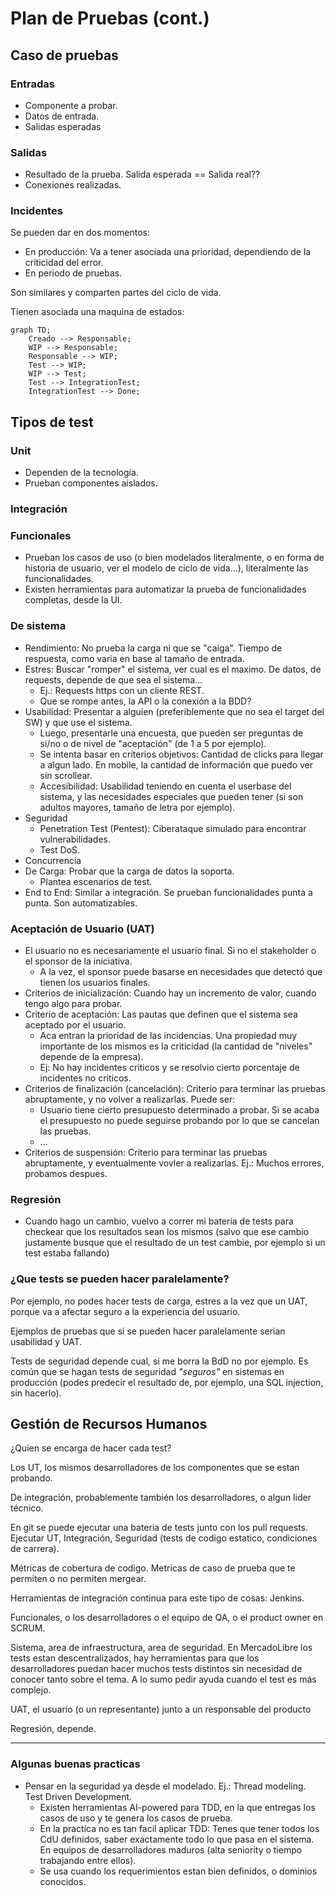 # Plan de Pruebas (cont.)

## Caso de pruebas

### Entradas

+ Componente a probar.
+ Datos de entrada.
+ Salidas esperadas

### Salidas

+ Resultado de la prueba. Salida esperada == Salida real??
+ Conexiones realizadas.

### Incidentes

Se pueden dar en dos momentos:

+ En producción: Va a tener asociada una prioridad, dependiendo de la criticidad del error.
+ En periodo de pruebas.

Son similares y comparten partes del ciclo de vida.

Tienen asociada una maquina de estados:

```mermaid
graph TD;
    Creado --> Responsable;
    WIP --> Responsable;
    Responsable --> WIP;
    Test --> WIP;
    WIP --> Test;
    Test --> IntegrationTest;
    IntegrationTest --> Done;
```

## Tipos de test

### Unit

+ Dependen de la tecnología.
+ Prueban componentes aislados.

### Integración

### Funcionales

+ Prueban los casos de uso (o bien modelados literalmente, o en forma de historia de usuario, ver el modelo de ciclo de vida...), literalmente las funcionalidades.
+ Existen herramientas para automatizar la prueba de  funcionalidades completas, desde la UI.
  
### De sistema

+ Rendimiento: No prueba la carga ni que se "caiga". Tiempo de respuesta, como varia en base al tamaño de entrada.
+ Estres: Buscar "romper" el sistema, ver cual es el maximo. De datos, de requests, depende de que sea el sistema...
  + Ej.: Requests https con un cliente REST.
  + Que se rompe antes, la API o la conexión a la BDD?
+ Usabilidad: Presentar a alguien (preferiblemente que no sea el target del SW) y que use el sistema.
  + Luego, presentarle una encuesta, que pueden ser preguntas de si/no o de nivel de "aceptación" (de 1 a 5 por ejemplo).
  + Se intenta basar en criterios objetivos: Cantidad de clicks para llegar a algun lado. En mobile, la cantidad de información que puedo ver sin scrollear.
  + Accesibilidad: Usabilidad teniendo en cuenta el userbase del sistema, y las necesidades especiales que pueden tener (si son adultos mayores, tamaño de letra por ejemplo).
+ Seguridad
  + Penetration Test (Pentest): Ciberataque simulado para encontrar vulnerabilidades.
  + Test DoS.
+ Concurrencia
+ De Carga: Probar que la carga de datos la soporta.
  + Plantea escenarios de test.
+ End to End: Similar a integración. Se prueban funcionalidades punta a punta. Son automatizables.

### Aceptación de Usuario (UAT)

+ El usuario no es necesariamente el usuario final. Si no el stakeholder o el sponsor de la iniciativa.
  + A la vez, el sponsor puede basarse en necesidades que detectó que tienen los usuarios finales.
+ Criterios de inicialización: Cuando hay un incremento de valor, cuando tengo algo para probar.
+ Criterio de aceptación: Las pautas que definen que el sistema sea aceptado por el usuario.
  + Aca entran la prioridad de las incidencias. Una propiedad muy importante de los mismos es la criticidad (la cantidad de "niveles" depende de la empresa).
  + Ej: No hay incidentes criticos y se resolvio cierto porcentaje de incidentes no criticos.
+ Criterios de finalización (cancelación): Criterio para terminar las pruebas abruptamente, y no volver a realizarlas. Puede ser:
  + Usuario tiene cierto presupuesto determinado a probar. Si se acaba el presupuesto no puede seguirse probando por lo que se cancelan las pruebas.
  + ...
+ Criterios de suspensión: Criterio para terminar las pruebas abruptamente, y eventualmente vovler a realizarlas. Ej.: Muchos errores, probamos despues.

### Regresión

+ Cuando hago un cambio, vuelvo a correr mi bateria de tests para checkear que los resultados sean los mismos (salvo que ese cambio justamente busque que el resultado de un test cambie, por ejemplo si un test estaba fallando)

### ¿Que tests se pueden hacer paralelamente?

Por ejemplo, no podes hacer tests de carga, estres a la vez que un UAT, porque va a afectar seguro a la experiencia del usuario.

Ejemplos de pruebas que si se pueden hacer paralelamente serian usabilidad y UAT.

Tests de seguridad depende cual, si me borra la BdD no por ejemplo. Es común que se hagan tests de seguridad *"seguros"* en sistemas en producción (podes predecir el resultado de, por ejemplo, una SQL injection, sin hacerlo).

## Gestión de Recursos Humanos

¿Quien se encarga de hacer cada test?

Los UT, los mismos desarrolladores de los componentes que se estan probando.

De integración, probablemente también los desarrolladores, o algun lider técnico.

En git se puede ejecutar una bateria de tests junto con los pull requests. Ejecutar UT, Integración, Seguridad (tests de codigo estatico, condiciones de carrera).

Métricas de cobertura de codigo. Metricas de caso de prueba que te permiten o no permiten mergear.

Herramientas de integración continua para este tipo de cosas: Jenkins.

Funcionales, o los desarrolladores o el equipo de QA, o el product owner en SCRUM.

Sistema, area de infraestructura, area de seguridad. En MercadoLibre los tests estan descentralizados, hay herramientas para que los desarrolladores puedan hacer muchos tests distintos sin necesidad de conocer tanto sobre el tema. A lo sumo pedir ayuda cuando el test es más complejo.

UAT, el usuario (o un representante) junto a un responsable del producto

Regresión, depende.

---

### Algunas buenas practicas

+ Pensar en la seguridad ya desde el modelado. Ej.: Thread modeling. Test Driven Development.
  + Existen herramientas AI-powered para TDD, en la que entregas los casos de uso y te genera los casos de prueba.
  + En la practica no es tan facil aplicar TDD: Tenes que tener todos los CdU definidos, saber exactamente todo lo que pasa en el sistema. En equipos de desarrolladores maduros (alta seniority o tiempo trabajando entre ellos).
  + Se usa cuando los requerimientos estan bien definidos, o dominios conocidos.

